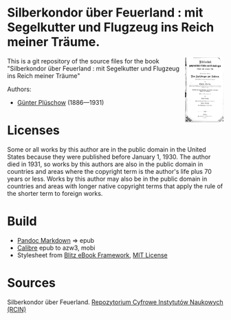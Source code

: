 # Silberkondor über Feuerland : mit Segelkutter und Flugzeug ins Reich meiner Träume.

<img align="right" height="150" src="https://github.com/kogo59/Von_Spitzbergen_zur_Sahara/blob/main/images/cover.jpg">

This is a git repository of the source files for the book "Silberkondor über Feuerland : mit Segelkutter und Flugzeug ins Reich meiner Träume"

Authors:


* [Günter Plüschow](https://de.wikipedia.org/wiki/Gunther_Pl%C3%BCschow) (1886—1931)


# Licenses
Some or all works by this author are in the public domain in the United States
because they were published before January 1, 1930. The author died in 1931, so
works by this authors are also in the public domain in countries and areas where
the copyright term is the author's life plus 70 years or less. Works by this
author may also be in the public domain in countries and areas with longer
native copyright terms that apply the rule of the shorter term to foreign works.

# Build
* [Pandoc Markdown](https://pandoc.org/MANUAL.html#pandocs-markdown) => epub
* [Calibre](https://calibre-ebook.com/) epub to azw3, mobi
* Stylesheet from [Blitz eBook Framework](https://friendsofepub.github.io/Blitz/), [MIT License](https://github.com/FriendsOfEpub/Blitz/blob/master/LICENSE)

# Sources
Silberkondor über Feuerland. [Repozytorium Cyfrowe Instytutów Naukowych (RCIN)](https://rcin.org.pl/dlibra/publication/edition/159422/content)






 